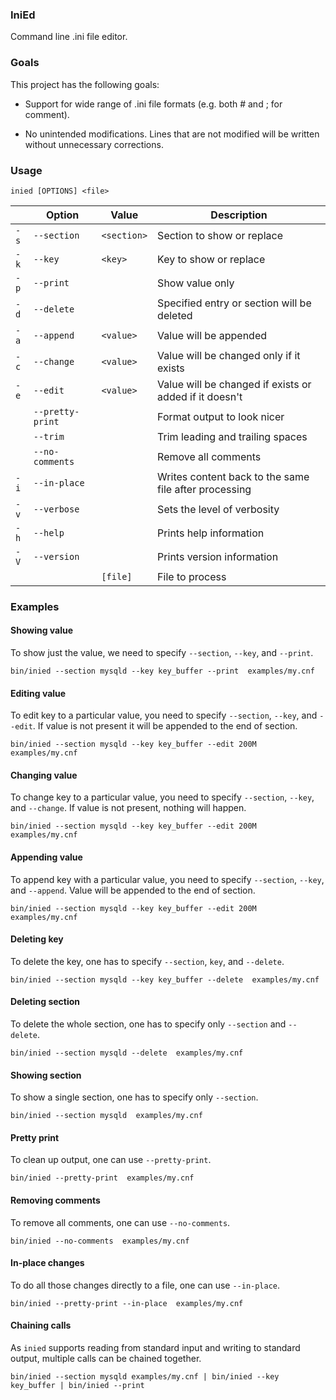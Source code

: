 ### IniEd ###

Command line .ini file editor.


### Goals ###

This project has the following goals:

* Support for wide range of .ini file formats (e.g. both # and ; for comment).

* No unintended modifications. Lines that are not modified will be written
  without unnecessary corrections.


### Usage ###

    inied [OPTIONS] <file>

|      | Option           | Value       | Description                                            |
|------|------------------|-------------|--------------------------------------------------------|
| `-s` | `--section`      | `<section>` | Section to show or replace                             |
| `-k` | `--key`          | `<key>`     | Key to show or replace                                 |
| `-p` | `--print`        |             | Show value only                                        |
| `-d` | `--delete`       |             | Specified entry or section will be deleted             |
| `-a` | `--append`       | `<value>`   | Value will be appended                                 |
| `-c` | `--change`       | `<value>`   | Value will be changed only if it exists                |
| `-e` | `--edit`         | `<value>`   | Value will be changed if exists or added if it doesn't |
|      | `--pretty-print` |             | Format output to look nicer                            |
|      | `--trim`         |             | Trim leading and trailing spaces                       |
|      | `--no-comments`  |             | Remove all comments                                    |
| `-i` | `--in-place`     |             | Writes content back to the same file after processing  |
| `-v` | `--verbose`      |             | Sets the level of verbosity                            |
| `-h` | `--help`         |             | Prints help information                                |
| `-V` | `--version`      |             | Prints version information                             |
|      |                  | `[file]`    | File to process                                        |


### Examples ###

#### Showing value ####

To show just the value, we need to specify `--section`, `--key`, and `--print`.

    bin/inied --section mysqld --key key_buffer --print  examples/my.cnf

#### Editing value ####

To edit key to a particular value, you need to specify `--section`, `--key`, and
`--edit`. If value is not present it will be appended to the end of section.

    bin/inied --section mysqld --key key_buffer --edit 200M  examples/my.cnf

#### Changing value ####

To change key to a particular value, you need to specify `--section`, `--key`,
and `--change`. If value is not present, nothing will happen.

    bin/inied --section mysqld --key key_buffer --edit 200M  examples/my.cnf

#### Appending value ####

To append key with a particular value, you need to specify `--section`, `--key`,
and `--append`. Value will be appended to the end of section.

    bin/inied --section mysqld --key key_buffer --edit 200M  examples/my.cnf

#### Deleting key ####

To delete the key, one has to specify `--section`, `key`, and `--delete`.

    bin/inied --section mysqld --key key_buffer --delete  examples/my.cnf

#### Deleting section ####

To delete the whole section, one has to specify only `--section` and `--delete`.

    bin/inied --section mysqld --delete  examples/my.cnf

#### Showing section ####

To show a single section, one has to specify only `--section`.

    bin/inied --section mysqld  examples/my.cnf

#### Pretty print ####

To clean up output, one can use `--pretty-print`.

    bin/inied --pretty-print  examples/my.cnf

#### Removing comments ####

To remove all comments, one can use `--no-comments`.

    bin/inied --no-comments  examples/my.cnf

#### In-place changes ####

To do all those changes directly to a file, one can use `--in-place`.

    bin/inied --pretty-print --in-place  examples/my.cnf

#### Chaining calls ####

As `inied` supports reading from standard input and writing to standard output,
multiple calls can be chained together.

    bin/inied --section mysqld examples/my.cnf | bin/inied --key key_buffer | bin/inied --print
